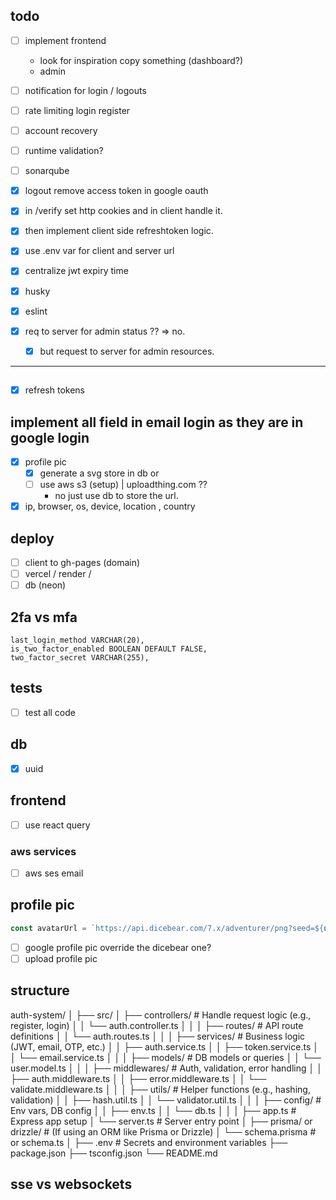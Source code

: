 ## todo

- [ ] implement frontend

  - look for inspiration copy something (dashboard?)
  - admin

- [ ] notification for login / logouts

- [ ] rate limiting login register

- [ ] account recovery

- [ ] runtime validation?

- [ ] sonarqube

- [x] logout remove access token in google oauth
- [x] in /verify
      set http cookies
      and in client
      handle it.
- [x] then implement client side refreshtoken logic.

- [x] use .env var for client and server url
- [x] centralize jwt expiry time
- [x] husky
- [x] eslint
- [x] req to server for admin status ?? => no.
  - [x] but request to server for admin resources.

---

##

- [x] refresh tokens

## implement all field in email login as they are in google login

- [x] profile pic
  - [x] generate a svg store in db or
  - [ ] use aws s3 (setup) | uploadthing.com ??
    - no just use db to store the url.
- [x] ip, browser, os, device, location , country

## deploy

- [ ] client to gh-pages (domain)
- [ ] vercel / render /
- [ ] db (neon)

## 2fa vs mfa

    last_login_method VARCHAR(20),
    is_two_factor_enabled BOOLEAN DEFAULT FALSE,
    two_factor_secret VARCHAR(255),

## tests

- [ ] test all code

## db

- [x] uuid

## frontend

- [ ] use react query

### aws services

- [ ] aws ses email

## profile pic

```ts
const avatarUrl = `https://api.dicebear.com/7.x/adventurer/png?seed=${uuidv4()}`;
```

- [ ] google profile pic override the dicebear one?
- [ ] upload profile pic

## structure

auth-system/
│
├── src/
│ ├── controllers/ # Handle request logic (e.g., register, login)
│ │ └── auth.controller.ts
│ │
│ ├── routes/ # API route definitions
│ │ └── auth.routes.ts
│ │
│ ├── services/ # Business logic (JWT, email, OTP, etc.)
│ │ ├── auth.service.ts
│ │ ├── token.service.ts
│ │ └── email.service.ts
│ │
│ ├── models/ # DB models or queries
│ │ └── user.model.ts
│ │
│ ├── middlewares/ # Auth, validation, error handling
│ │ ├── auth.middleware.ts
│ │ ├── error.middleware.ts
│ │ └── validate.middleware.ts
│ │
│ ├── utils/ # Helper functions (e.g., hashing, validation)
│ │ ├── hash.util.ts
│ │ └── validator.util.ts
│ │
│ ├── config/ # Env vars, DB config
│ │ ├── env.ts
│ │ └── db.ts
│ │
│ ├── app.ts # Express app setup
│ └── server.ts # Server entry point
│
├── prisma/ or drizzle/ # (If using an ORM like Prisma or Drizzle)
│ └── schema.prisma # or schema.ts
│
├── .env # Secrets and environment variables
├── package.json
├── tsconfig.json
└── README.md

## sse vs websockets
